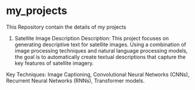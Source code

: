 # my_projects
This Repository contain the details of my projects

1. Satellite Image Description
Description: This project focuses on generating descriptive text for satellite images. Using a combination of image processing techniques and natural language processing models, the goal is to automatically create textual descriptions that capture the key features of satellite imagery.

Key Techniques: Image Captioning, Convolutional Neural Networks (CNNs), Recurrent Neural Networks (RNNs), Transformer models.

